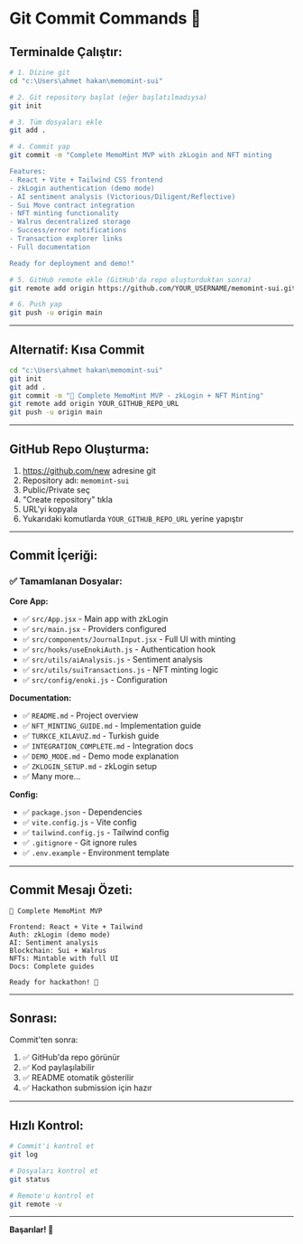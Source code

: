 # Git Commit Commands 🚀

## Terminalde Çalıştır:

```bash
# 1. Dizine git
cd "c:\Users\ahmet hakan\memomint-sui"

# 2. Git repository başlat (eğer başlatılmadıysa)
git init

# 3. Tüm dosyaları ekle
git add .

# 4. Commit yap
git commit -m "Complete MemoMint MVP with zkLogin and NFT minting

Features:
- React + Vite + Tailwind CSS frontend
- zkLogin authentication (demo mode)
- AI sentiment analysis (Victorious/Diligent/Reflective)
- Sui Move contract integration
- NFT minting functionality
- Walrus decentralized storage
- Success/error notifications
- Transaction explorer links
- Full documentation

Ready for deployment and demo!"

# 5. GitHub remote ekle (GitHub'da repo oluşturduktan sonra)
git remote add origin https://github.com/YOUR_USERNAME/memomint-sui.git

# 6. Push yap
git push -u origin main
```

---

## Alternatif: Kısa Commit

```bash
cd "c:\Users\ahmet hakan\memomint-sui"
git init
git add .
git commit -m "🎉 Complete MemoMint MVP - zkLogin + NFT Minting"
git remote add origin YOUR_GITHUB_REPO_URL
git push -u origin main
```

---

## GitHub Repo Oluşturma:

1. https://github.com/new adresine git
2. Repository adı: `memomint-sui`
3. Public/Private seç
4. "Create repository" tıkla
5. URL'yi kopyala
6. Yukarıdaki komutlarda `YOUR_GITHUB_REPO_URL` yerine yapıştır

---

## Commit İçeriği:

### ✅ Tamamlanan Dosyalar:

**Core App:**
- ✅ `src/App.jsx` - Main app with zkLogin
- ✅ `src/main.jsx` - Providers configured
- ✅ `src/components/JournalInput.jsx` - Full UI with minting
- ✅ `src/hooks/useEnokiAuth.js` - Authentication hook
- ✅ `src/utils/aiAnalysis.js` - Sentiment analysis
- ✅ `src/utils/suiTransactions.js` - NFT minting logic
- ✅ `src/config/enoki.js` - Configuration

**Documentation:**
- ✅ `README.md` - Project overview
- ✅ `NFT_MINTING_GUIDE.md` - Implementation guide
- ✅ `TURKCE_KILAVUZ.md` - Turkish guide
- ✅ `INTEGRATION_COMPLETE.md` - Integration docs
- ✅ `DEMO_MODE.md` - Demo mode explanation
- ✅ `ZKLOGIN_SETUP.md` - zkLogin setup
- ✅ Many more...

**Config:**
- ✅ `package.json` - Dependencies
- ✅ `vite.config.js` - Vite config
- ✅ `tailwind.config.js` - Tailwind config
- ✅ `.gitignore` - Git ignore rules
- ✅ `.env.example` - Environment template

---

## Commit Mesajı Özeti:

```
🎉 Complete MemoMint MVP

Frontend: React + Vite + Tailwind
Auth: zkLogin (demo mode)  
AI: Sentiment analysis
Blockchain: Sui + Walrus
NFTs: Mintable with full UI
Docs: Complete guides

Ready for hackathon! 🚀
```

---

## Sonrası:

Commit'ten sonra:
1. ✅ GitHub'da repo görünür
2. ✅ Kod paylaşılabilir
3. ✅ README otomatik gösterilir
4. ✅ Hackathon submission için hazır

---

## Hızlı Kontrol:

```bash
# Commit'i kontrol et
git log

# Dosyaları kontrol et
git status

# Remote'u kontrol et
git remote -v
```

---

**Başarılar! 🎊**

